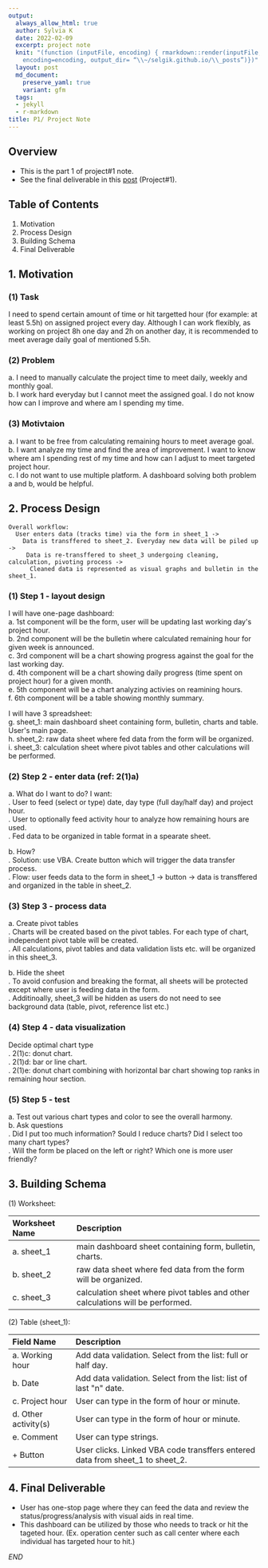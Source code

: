 ```yaml
---
output:
  always_allow_html: true
  author: Sylvia K
  date: 2022-02-09
  excerpt: project note
  knit: "(function (inputFile, encoding) { rmarkdown::render(inputFile,
    encoding=encoding, output_dir= “\\~/selgik.github.io/\\_posts”)})"
  layout: post
  md_document:
    preserve_yaml: true
    variant: gfm
  tags:
  - jekyll
  - r-markdown
title: P1/ Project Note
---
```

## Overview 
* This is the part 1 of project#1 note.  
* See the final deliverable in this [post](https://selgik.github.io/data-viz/) (Project#1). 

## Table of Contents
1. Motivation  
2. Process Design  
3. Building Schema   
4. Final Deliverable  

## 1. Motivation 
### (1) Task
I need to spend certain amount of time or hit targetted hour (for example: at least 5.5h) on assigned project every day. Although I can work flexibly, as working on project 8h one day and 2h on another day, it is recommended to meet average daily goal of mentioned 5.5h.  

### (2) Problem
a. I need to manually calculate the project time to meet daily, weekly and monthly goal.  
b. I work hard everyday but I cannot meet the assigned goal. I do not know how can I improve and where am I spending my time.

### (3) Motivtaion
a. I want to be free from calculating remaining hours to meet average goal.  
b. I want analyze my time and find the area of improvement. I want to know where am I spending rest of my time and how can I adjust to meet targeted project hour.  
c. I do not want to use multiple platform. A dashboard solving both problem a and b, would be helpful.  
         
## 2. Process Design 
    Overall workflow: 
      User enters data (tracks time) via the form in sheet_1 -> 
        Data is transffered to sheet_2. Everyday new data will be piled up -> 
         Data is re-transffered to sheet_3 undergoing cleaning, calculation, pivoting process -> 
          Cleaned data is represented as visual graphs and bulletin in the sheet_1.                      

### (1) Step 1 - layout design
I will have one-page dashboard:  
a. 1st component will be the form, user will be updating last working day's project hour.  
b. 2nd component will be the bulletin where calculated remaining hour for given week is announced.  
c. 3rd component will be a chart showing progress against the goal for the last working day.  
d. 4th component will be a chart showing daily progress (time spent on project hour) for a given month.  
e. 5th component will be a chart analyzing activies on reamining hours.  
f. 6th component will be a table showing monthly summary.  
         
I will have 3 spreadsheet:  
g. sheet_1: main dashboard sheet containing form, bulletin, charts and table. User's main page.  
h. sheet_2: raw data sheet where fed data from the form will be organized.  
i. sheet_3: calculation sheet where pivot tables and other calculations will be performed.  
         
### (2) Step 2 - enter data (ref: 2(1)a)
a. What do I want to do? I want:  
. User to feed (select or type) date, day type (full day/half day) and project hour.  
. User to optionally feed activity hour to analyze how remaining hours are used.  
. Fed data to be organized in table format in a spearate sheet.  

b. How?  
. Solution: use VBA. Create button which will trigger the data transfer process.  
. Flow: user feeds data to the form in sheet_1 -> button -> data is transffered and organized in the table in sheet_2.  
         
### (3) Step 3 - process data
a. Create pivot tables   
. Charts will be created based on the pivot tables. For each type of chart, independent pivot table will be created.  
. All calculations, pivot tables and data validation lists etc. will be organized in this sheet_3.  

b. Hide the sheet   
. To avoid confusion and breaking the format, all sheets will be protected except where user is feeding data in the form.  
. Additinoally, sheet_3 will be hidden as users do not need to see background data (table, pivot, reference list etc.)  
         
### (4) Step 4 - data visualization    
Decide optimal chart type  
. 2(1)c: donut chart.  
. 2(1)d: bar or line chart.  
. 2(1)e: donut chart combining with horizontal bar chart showing top ranks in remaining hour section.   
    
### (5) Step 5 - test
a. Test out various chart types and color to see the overall harmony.  
b. Ask questions  
. Did I put too much information? Sould I reduce charts? Did I select too many chart types?   
. Will the form be placed on the left or right? Which one is more user friendly?  
         
         
## 3. Building Schema  
(1) Worksheet:  

| Worksheet Name | Description |
| :---   | :- |
| a. sheet_1  | main dashboard sheet containing form, bulletin, charts.  |
| b. sheet_2  | raw data sheet where fed data from the form will be organized.  |
| c. sheet_3  | calculation sheet where pivot tables and other calculations will be performed.  |

(2) Table (sheet_1):

| Field Name | Description |
| :---   | :- |
| a. Working hour | Add data validation. Select from the list: full or half day. |
| b. Date | Add data validation. Select from the list: list of last "n" date. |
| c. Project hour | User can type in the form of hour or minute. |
| d. Other activity(s) | User can type in the form of hour or minute. |
| e. Comment | User can type strings. |
| + Button | User clicks. Linked VBA code transffers entered data from sheet_1 to sheet_2.|


## 4. Final Deliverable
- User has one-stop page where they can feed the data and review the status/progress/analysis with visual aids in real time.   
- This dashboard can be utilized by those who needs to track or hit the tageted hour. (Ex. operation center such as call center where each individual has targeted hour to hit.)    

*END* 
